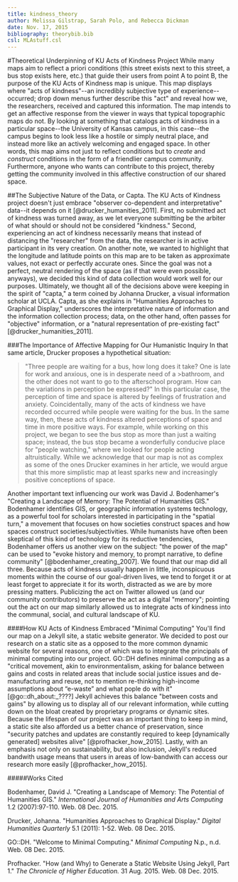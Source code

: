 ```yaml
---
title: kindness_theory
author: Melissa Gilstrap, Sarah Polo, and Rebecca Dickman 
date: Nov. 17, 2015
bibliography: theorybib.bib
csl: MLAstuff.csl
---
```



#Theoretical Underpinning of KU Acts of Kindness Project
While many maps aim to reflect a priori conditions (this street exists next to this street, a bus stop exists here, etc.) that guide their users from point A to point B, the purpose of the KU Acts of Kindness map is unique. This map displays where "acts of kindness"--an incredibly subjective type of experience--occurred; drop down menus further describe this "act" and reveal how we, the researchers, received and captured this information. The map intends to get an affective response from the viewer in ways that typical topographic maps do not. By looking at something that catalogs acts of kindness in a particular space--the University of Kansas campus, in this case--the campus begins to look less like a hostile or simply neutral place, and instead more like an actively welcoming and engaged space. In other words, this map aims not just to reflect conditions but to *create* and *construct* conditions in the form of a friendlier campus community. Furthermore, anyone who wants can contribute to this project, thereby getting the community involved in this affective construction of our shared space. 

##The Subjective Nature of the Data, or Capta.
The KU Acts of Kindness project doesn't just embrace "observer co-dependent and interpretative" data--it depends on it [@drucker_humanities_2011]. First, no submitted act of kindness was turned away, as we let everyone submitting be the arbiter of what should or should not be considered "kindness." Second, experiencing an act of kindness necessarily means that instead of distancing the "researcher" from the data, the researcher is in active participant in its very creation. On another note, we wanted to highlight that the longitude and latitude points on this map are to be taken as approximate values, not exact or perfectly accurate ones. Since the goal was not a perfect, neutral rendering of the space (as if that were even possible, anyways), we decided this kind of data collection would work well for our purposes. Ultimately, we thought all of the decisions above were keeping in the spirit of "capta," a term coined by Johanna Drucker, a visual information scholar at UCLA. Capta, as she explains in "Humanities Approaches to Graphical Display," underscores the interpretative nature of information and the information collection process; data, on the other hand, often passes for "objective" information, or a "natural representation of pre-existing fact" [@drucker_humanities_2011].

###The Importance of Affective Mapping for Our Humanistic Inquiry
In that same article, Drucker proposes a hypothetical situation: 
>"Three people are waiting for a bus, how long does it take? One is late for work and anxious, one is in desperate need of a  >bathroom, and the other does not want to go to the afterschool program. How can the variations in perception be expressed?" In this particular case, the perception of time and space is altered by feelings of frustration and anxiety. Coincidentally, many of the acts of kindness we have recorded occurred while people were waiting for the bus. In the same way, then, these acts of kindness altered perceptions of space and time in more positive ways. For example, while working on this project, we began to see the bus stop as more than just a waiting space; instead, the bus stop became a wonderfully conducive place for "people watching," where we looked for people acting altruistically. While we acknowledge that our map is not as complex as some of the ones Drucker examines in her article, we would argue that this more simplistic map at least sparks new and increasingly positive conceptions of space.

Another important text influencing our work was David J. Bodenhamer's "Creating a Landscape of Memory: The Potential of Humanities GIS." Bodenhamer identifies GIS, or geographic information systems technology, as a powerful tool for scholars interested in participating in the "spatial turn," a movement that focuses on how societies construct spaces and how spaces construct societies/subjectivities. While humanists have often been skeptical of this kind of technology for its reductive tendencies, Bodenhamer offers us another view on the subject: "the power of the map" can be used to "evoke history and memory, to prompt narrative, to define community" [@bodenhamer_creating_2007]. We found that our map did all three. Because acts of kindness usually happen in little, inconspicuous moments within the course of our goal-driven lives, we tend to forget it or at least forget to appreciate it for its worth, distracted as we are by more pressing matters. Publicizing the act on Twitter allowed us (and our community contributors) to preserve the act as a digital "memory"; pointing out the act on our map similarly allowed us to integrate acts of kindness into the communal, social, and cultural landscape of KU. 

####How KU Acts of Kindness Embraced "Minimal Computing" 
You'll find our map on a Jekyll site, a static website generator. We decided to post our research on a static site as a opposed to the more common dynamic website for several reasons, one of which was to integrate the principals of minimal computing into our project. GO::DH defines minimal computing as a "critical movement, akin to environmentalism, asking for balance between gains and costs in related areas that include social justice issues and de-manufacturing and reuse, not to mention re-thinking high-income assumptions about “e-waste” and what pople do with it" [@go::dh_about:_????] Jekyll achieves this balance "between costs and gains" by allowing us to display all of our relevant information, while cutting down on the bloat created by proprietary programs or dynamic sites. Because the lifespan of our project was an important thing to keep in mind, a static site also afforded us a better chance of preservation, since "security patches and updates are constantly required to keep [dynamically generated] websites alive" [@profhacker_how_2015]. Lastly, with an emphasis not only on sustainability, but also inclusion, Jekyll's reduced bandwith usage means that users in areas of low-bandwith can access our research more easily [@profhacker_how_2015].

#####Works Cited

Bodenhamer, David J. "Creating a Landscape of Memory: The Potential of Humanities GIS." *International Journal of Humanities and Arts Computing* 1.2 (2007):97-110. Web. 08 Dec. 2015.

Drucker, Johanna. "Humanities Approaches to Graphical Display." 
*Digital Humanities Quarterly* 5.1 (2011): 1-52. Web. 08 Dec. 2015.

GO::DH. "Welcome to Minimal Computing." *Minimal Computing* N.p., n.d. Web. 08 Dec. 2015.

Profhacker. "How (and Why) to Generate a Static Website Using Jekyll, Part 1." *The Chronicle of Higher Education.* 31 Aug. 2015. Web. 08 Dec. 2015.

